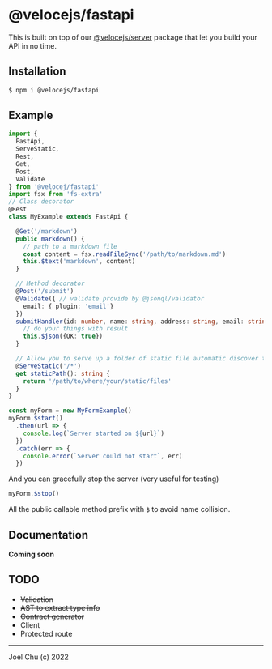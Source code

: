 # @velocejs/fastapi

This is built on top of our [@velocejs/server]() package that let you build
your API in no time.

## Installation

```sh
$ npm i @velocejs/fastapi
```

## Example

```ts
import {
  FastApi,
  ServeStatic,
  Rest,
  Get,
  Post,
  Validate
} from '@velocej/fastapi'
import fsx from 'fs-extra'
// Class decorator
@Rest
class MyExample extends FastApi {

  @Get('/markdown')
  public markdown() {
    // path to a markdown file
    const content = fsx.readFileSync('/path/to/markdown.md')
    this.$text('markdown', content)
  }

  // Method decorator
  @Post('/submit')
  @Validate({ // validate provide by @jsonql/validator
    email: { plugin: 'email'}
  })
  submitHandler(id: number, name: string, address: string, email: string) {
    // do your things with result
    this.$json({OK: true})
  }

  // Allow you to serve up a folder of static file automatic discover the index.html
  @ServeStatic('/*')
  get staticPath(): string {
    return '/path/to/where/your/static/files'
  }
}

const myForm = new MyFormExample()
myForm.$start()
  .then(url => {
    console.log(`Server started on ${url}`)
  })
  .catch(err => {
    console.error(`Server could not start`, err)
  })
```

And you can gracefully stop the server (very useful for testing)

```ts
myForm.$stop()
```

All the public callable method prefix with `$` to avoid name collision.


## Documentation

**Coming soon**

## TODO

- ~~Validation~~
- ~~AST to extract type info~~
- ~~Contract generator~~
- Client
- Protected route

---

Joel Chu (c) 2022
